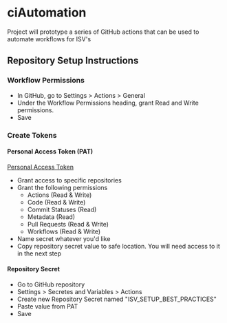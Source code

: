 # ciAutomation

Project will prototype a series of GitHub actions that can be used to automate workflows for ISV's

## Repository Setup Instructions

### Workflow Permissions

- In GitHub, go to Settings > Actions > General
- Under the Workflow Permissions heading, grant Read and Write permissions.
- Save

### Create Tokens

#### Personal Access Token (PAT)

[Personal Access Token](github.com/settings/tokens?type=beta)
- Grant access to specific repositories
- Grant the following permissions
  - Actions (Read & Write)
  - Code (Read & Write)
  - Commit Statuses (Read)
  - Metadata (Read)
  - Pull Requests (Read & Write)
  - Workflows (Read & Write)
- Name secret whatever you'd like
- Copy repository secret value to safe location. You will need access to it in the next step 

#### Repository Secret

- Go to GitHub repository 
- Settings > Secretes and Variables > Actions
- Create new Repository Secret named "ISV_SETUP_BEST_PRACTICES"
- Paste value from PAT
- Save
